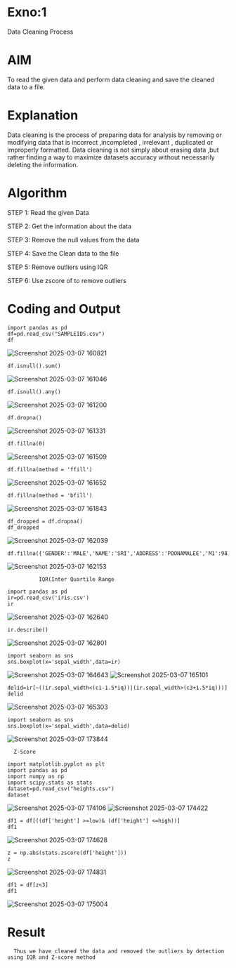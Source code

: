 # Exno:1
Data Cleaning Process

# AIM
To read the given data and perform data cleaning and save the cleaned data to a file.

# Explanation
Data cleaning is the process of preparing data for analysis by removing or modifying data that is incorrect ,incompleted , irrelevant , duplicated or improperly formatted. Data cleaning is not simply about erasing data ,but rather finding a way to maximize datasets accuracy without necessarily deleting the information.

# Algorithm
STEP 1: Read the given Data

STEP 2: Get the information about the data

STEP 3: Remove the null values from the data

STEP 4: Save the Clean data to the file

STEP 5: Remove outliers using IQR

STEP 6: Use zscore of to remove outliers

# Coding and Output
```
import pandas as pd
df=pd.read_csv("SAMPLEIDS.csv")
df
```
![Screenshot 2025-03-07 160821](https://github.com/user-attachments/assets/46a02c8a-73ce-465d-9fca-9d3735c6b12e)
```
df.isnull().sum()
```
![Screenshot 2025-03-07 161046](https://github.com/user-attachments/assets/5c9395e5-9981-4413-bc18-f6ac0a6846dc)
```
df.isnull().any()
```
![Screenshot 2025-03-07 161200](https://github.com/user-attachments/assets/7e91ea45-2efa-4d0f-a29d-b4806f2f91ee)
```
df.dropna()
```
![Screenshot 2025-03-07 161331](https://github.com/user-attachments/assets/6403ba30-885d-4c07-a8be-e426a7be5833)
```
df.fillna(0)
```
![Screenshot 2025-03-07 161509](https://github.com/user-attachments/assets/9cc299cd-d1df-40c8-a395-46654cc52196)
```
df.fillna(method = 'ffill')
```
![Screenshot 2025-03-07 161652](https://github.com/user-attachments/assets/5cc055b7-5e6a-4d0c-9201-e45faf1587f2)
```
df.fillna(method = 'bfill')
```
![Screenshot 2025-03-07 161843](https://github.com/user-attachments/assets/59fb0212-c661-497d-9e84-8ea34c54e365)
```
df_dropped = df.dropna()
df_dropped
```
![Screenshot 2025-03-07 162039](https://github.com/user-attachments/assets/66fd3189-11b5-49d2-b6f8-147771f26260)

```
df.fillna({'GENDER':'MALE','NAME':'SRI','ADDRESS':'POONAMALEE','M1':98,'M2':87,'M3':76,'M4':92,'TOTAL':305,'AVG':89.999999})
```
![Screenshot 2025-03-07 162153](https://github.com/user-attachments/assets/abc518c7-84b7-4e6f-99d4-1d1910cf6057)


              IQR(Inter Quartile Range
```
import pandas as pd
ir=pd.read_csv('iris.csv')
ir
```
![Screenshot 2025-03-07 162640](https://github.com/user-attachments/assets/92584654-db08-44bd-96cb-baf9f38d1ee0)
```
ir.describe()
```
![Screenshot 2025-03-07 162801](https://github.com/user-attachments/assets/29f8482a-1590-428a-861c-939af65281eb)
```
import seaborn as sns
sns.boxplot(x='sepal_width',data=ir)
```
![Screenshot 2025-03-07 164643](https://github.com/user-attachments/assets/20b485cc-e23d-49e0-b366-27b8f989b4ab)
![Screenshot 2025-03-07 165101](https://github.com/user-attachments/assets/fccaf693-98f0-44b4-9b2e-38cf29904d3f)

```
delid=ir[~((ir.sepal_width<(c1-1.5*iq))|(ir.sepal_width>(c3+1.5*iq)))]
delid
```
![Screenshot 2025-03-07 165303](https://github.com/user-attachments/assets/8dda5b2c-08b8-4696-888d-4ce6c1893a8a)
```
import seaborn as sns
sns.boxplot(x='sepal_width',data=delid)
```
![Screenshot 2025-03-07 173844](https://github.com/user-attachments/assets/7618fbd2-4de8-43cc-8584-4ddbd0a3f2dd)

      Z-Score
```
import matplotlib.pyplot as plt
import pandas as pd
import numpy as np
import scipy.stats as stats
dataset=pd.read_csv("heights.csv")
dataset
```
![Screenshot 2025-03-07 174106](https://github.com/user-attachments/assets/34982d09-0403-4338-ad08-cf3b9856c435)
![Screenshot 2025-03-07 174422](https://github.com/user-attachments/assets/3cdc0561-a197-48a7-97eb-c74bd3fe31fc)
```
df1 = df[((df['height'] >=low)& (df['height'] <=high))]
df1
```
![Screenshot 2025-03-07 174628](https://github.com/user-attachments/assets/e2d47e51-2fe7-4383-a5db-50986652640e)
```
z = np.abs(stats.zscore(df['height']))
z
```
![Screenshot 2025-03-07 174831](https://github.com/user-attachments/assets/dbd0b5f9-18d0-4b23-b616-f8fa3d8cc92c)
```
df1 = df[z<3]
df1
```
![Screenshot 2025-03-07 175004](https://github.com/user-attachments/assets/4a21a093-0b07-402b-a3d8-da88b825508c)



















         
# Result
      Thus we have cleaned the data and removed the outliers by detection using IQR and Z-score method   
